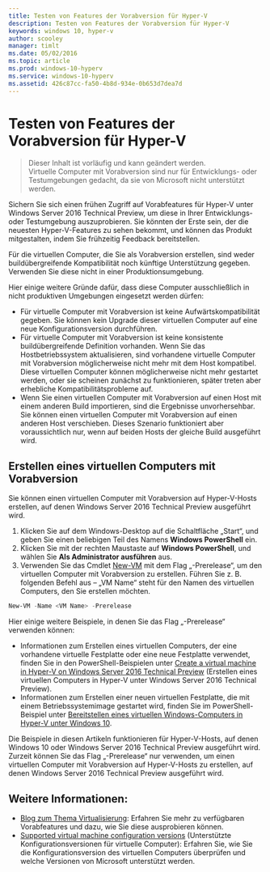 ```yaml
---
title: Testen von Features der Vorabversion für Hyper-V
description: Testen von Features der Vorabversion für Hyper-V
keywords: windows 10, hyper-v
author: scooley
manager: timlt
ms.date: 05/02/2016
ms.topic: article
ms.prod: windows-10-hyperv
ms.service: windows-10-hyperv
ms.assetid: 426c87cc-fa50-4b8d-934e-0b653d7dea7d
---
```


# Testen von Features der Vorabversion für Hyper-V

> Dieser Inhalt ist vorläufig und kann geändert werden.  
  Virtuelle Computer mit Vorabversion sind nur für Entwicklungs- oder Testumgebungen gedacht, da sie von Microsoft nicht unterstützt werden.

Sichern Sie sich einen frühen Zugriff auf Vorabfeatures für Hyper-V unter Windows Server 2016 Technical Preview, um diese in Ihrer Entwicklungs- oder Testumgebung auszuprobieren. Sie könnten der Erste sein, der die neuesten Hyper-V-Features zu sehen bekommt, und können das Produkt mitgestalten, indem Sie frühzeitig Feedback bereitstellen.

Für die virtuellen Computer, die Sie als Vorabversion erstellen, sind weder buildübergreifende Kompatibilität noch künftige Unterstützung gegeben.  Verwenden Sie diese nicht in einer Produktionsumgebung.

Hier einige weitere Gründe dafür, dass diese Computer ausschließlich in nicht produktiven Umgebungen eingesetzt werden dürfen:

* Für virtuelle Computer mit Vorabversion ist keine Aufwärtskompatibilität gegeben. Sie können kein Upgrade dieser virtuellen Computer auf eine neue Konfigurationsversion durchführen.
* Für virtuelle Computer mit Vorabversion ist keine konsistente buildübergreifende Definition vorhanden. Wenn Sie das Hostbetriebssystem aktualisieren, sind vorhandene virtuelle Computer mit Vorabversion möglicherweise nicht mehr mit dem Host kompatibel. Diese virtuellen Computer können möglicherweise nicht mehr gestartet werden, oder sie scheinen zunächst zu funktionieren, später treten aber erhebliche Kompatibilitätsprobleme auf.
* Wenn Sie einen virtuellen Computer mit Vorabversion auf einen Host mit einem anderen Build importieren, sind die Ergebnisse unvorhersehbar. Sie können einen virtuellen Computer mit Vorabversion auf einen anderen Host verschieben. Dieses Szenario funktioniert aber voraussichtlich nur, wenn auf beiden Hosts der gleiche Build ausgeführt wird.

## Erstellen eines virtuellen Computers mit Vorabversion

Sie können einen virtuellen Computer mit Vorabversion auf Hyper-V-Hosts erstellen, auf denen Windows Server 2016 Technical Preview ausgeführt wird.

1. Klicken Sie auf dem Windows-Desktop auf die Schaltfläche „Start“, und geben Sie einen beliebigen Teil des Namens **Windows PowerShell** ein.
2. Klicken Sie mit der rechten Maustaste auf **Windows PowerShell**, und wählen Sie **Als Administrator ausführen** aus.
3. Verwenden Sie das Cmdlet [New-VM](https://technet.microsoft.com/library/hh848537.aspx) mit dem Flag „-Prerelease“, um den virtuellen Computer mit Vorabversion zu erstellen. Führen Sie z. B. folgenden Befehl aus – „VM Name“ steht für den Namen des virtuellen Computers, den Sie erstellen möchten.

``` PowerShell
New-VM -Name <VM Name> -Prerelease
```
Hier einige weitere Beispiele, in denen Sie das Flag „-Prerelease“ verwenden können:
 - Informationen zum Erstellen eines virtuellen Computers, der eine vorhandene virtuelle Festplatte oder eine neue Festplatte verwendet, finden Sie in den PowerShell-Beispielen unter [Create a virtual machine in Hyper-V on Windows Server 2016 Technical Preview](https://technet.microsoft.com/library/mt126140.aspx#BKMK_PowerShell) (Erstellen eines virtuellen Computers in Hyper-V unter Windows Server 2016 Technical Preview).
 - Informationen zum Erstellen einer neuen virtuellen Festplatte, die mit einem Betriebssystemimage gestartet wird, finden Sie im PowerShell-Beispiel unter [Bereitstellen eines virtuellen Windows-Computers in Hyper-V unter Windows 10](https://msdn.microsoft.com/en-us/virtualization/hyperv_on_windows/quick_start/walkthrough_create_vm).

 Die Beispiele in diesen Artikeln funktionieren für Hyper-V-Hosts, auf denen Windows 10 oder Windows Server 2016 Technical Preview ausgeführt wird. Zurzeit können Sie das Flag „-Prerelease“ nur verwenden, um einen virtuellen Computer mit Vorabversion auf Hyper-V-Hosts zu erstellen, auf denen Windows Server 2016 Technical Preview ausgeführt wird.

## Weitere Informationen:
-  [Blog zum Thema Virtualisierung](https://blogs.technet.microsoft.com/virtualization/): Erfahren Sie mehr zu verfügbaren Vorabfeatures und dazu, wie Sie diese ausprobieren können.
- [Supported virtual machine configuration versions](https://technet.microsoft.com/library/mt695898.aspx#BKMK_SupportedConfigVersions) (Unterstützte Konfigurationsversionen für virtuelle Computer): Erfahren Sie, wie Sie die Konfigurationsversion des virtuellen Computers überprüfen und welche Versionen von Microsoft unterstützt werden.


<!--HONumber=May16_HO5-->


